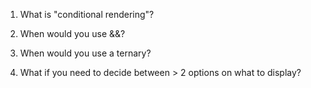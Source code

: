 1. What is "conditional rendering"?



2. When would you use &&?



3. When would you use a ternary?



4. What if you need to decide between > 2 options on
   what to display?


